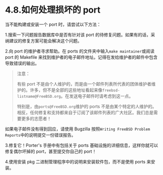# 4.8.如何处理损坏的 port

当不能构建或安装一个 port 时，请尝试以下方法：

1.搜索一下问题报告数据库中是否有针对该 port 的待修复问题。如果有的话，采纳建议的修复方案可能会解决这个问题。

2.向 port 的维护者寻求帮助。在 ports 的文件夹中输入`make maintainer`或阅读 port 的 Makefile 来找到维护者的电子邮件地址。记得在发给维护者的邮件中包含导致错误的输出。

>注意：
>
>有些 port 不是由个人维护的，而是由一个邮件列表所代表的团体维护者维护的。许多，但不是全部的这些地址看起来像`freebsd-listname@FreeBSD.org`。在发送电子邮件时请考虑到这一点。
>
>特别是，由`ports@FreeBSD.org`维护的 ports 不是由某个特定的人维护的。相反，任何修复和支持都来自于订阅了该邮件列表的广大社区。我们总是需要更多的志愿者！

如果电子邮件没有得到回应，请使用 Bugzilla 按照`Writing FreeBSD Problem Reports`中的说明提交一份错误报告。

3.修复它！Porter's 手册中有包括关于 ports 基础设施的详细信息，这样你就可以修复偶尔坏掉的 port，甚至提交你自己的 port！

4.使用安装 pkg 二进制管理程序中的说明来安装软件包，而不是使用 ports 来安装。

